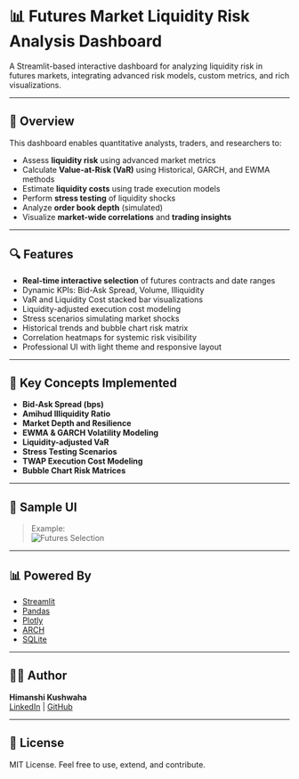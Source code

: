 # 📊 Futures Market Liquidity Risk Analysis Dashboard

A Streamlit-based interactive dashboard for analyzing liquidity risk in futures markets, integrating advanced risk models, custom metrics, and rich visualizations.

---

## 🚀 Overview

This dashboard enables quantitative analysts, traders, and researchers to:

- Assess **liquidity risk** using advanced market metrics
- Calculate **Value-at-Risk (VaR)** using Historical, GARCH, and EWMA methods
- Estimate **liquidity costs** using trade execution models
- Perform **stress testing** of liquidity shocks
- Analyze **order book depth** (simulated)
- Visualize **market-wide correlations** and **trading insights**

---

## 🔍 Features

- **Real-time interactive selection** of futures contracts and date ranges
- Dynamic KPIs: Bid-Ask Spread, Volume, Illiquidity
- VaR and Liquidity Cost stacked bar visualizations
- Liquidity-adjusted execution cost modeling
- Stress scenarios simulating market shocks
- Historical trends and bubble chart risk matrix
- Correlation heatmaps for systemic risk visibility
- Professional UI with light theme and responsive layout

---

## 🧠 Key Concepts Implemented

- **Bid-Ask Spread (bps)**
- **Amihud Illiquidity Ratio**
- **Market Depth and Resilience**
- **EWMA & GARCH Volatility Modeling**
- **Liquidity-adjusted VaR**
- **Stress Testing Scenarios**
- **TWAP Execution Cost Modeling**
- **Bubble Chart Risk Matrices**

---

## 📸 Sample UI

> Example:  
![Futures Selection](screenshots/futures_selection.png)

---

## 📊 Powered By

- [Streamlit](https://streamlit.io)
- [Pandas](https://pandas.pydata.org/)
- [Plotly](https://plotly.com/)
- [ARCH](https://arch.readthedocs.io/)
- [SQLite](https://sqlite.org/)

---

## 👩‍💻 Author

**Himanshi Kushwaha**  
[LinkedIn](https://www.linkedin.com/in/himanshikushwaha305) | [GitHub](https://github.com/himanshikushwaha305)

---

## 📄 License

MIT License. Feel free to use, extend, and contribute.
